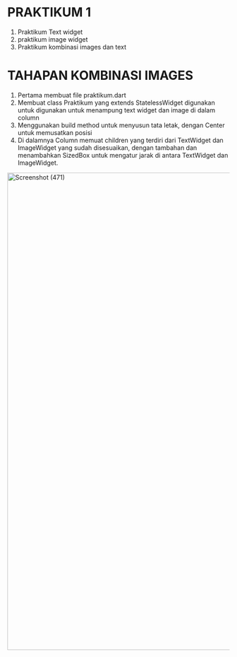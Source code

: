 # PRAKTIKUM 1 
1. Praktikum Text widget 
2. praktikum image widget
3. Praktikum kombinasi images dan text

# TAHAPAN KOMBINASI IMAGES 
1. Pertama membuat file praktikum.dart 
2. Membuat class Praktikum yang extends StatelessWidget digunakan untuk  digunakan untuk menampung text widget dan image di dalam column 
3. Menggunakan build method untuk menyusun tata letak, dengan Center untuk memusatkan posisi
4.  Di dalamnya Column memuat children yang terdiri dari TextWidget dan ImageWidget yang sudah disesuaikan, dengan tambahan  dan menambahkan SizedBox untuk mengatur jarak di antara TextWidget dan ImageWidget.



<img width="1920" height="1080" alt="Screenshot (471)" src="https://github.com/user-attachments/assets/48a2e866-4fdb-4ba1-baa6-66b2c032d7fb" />
